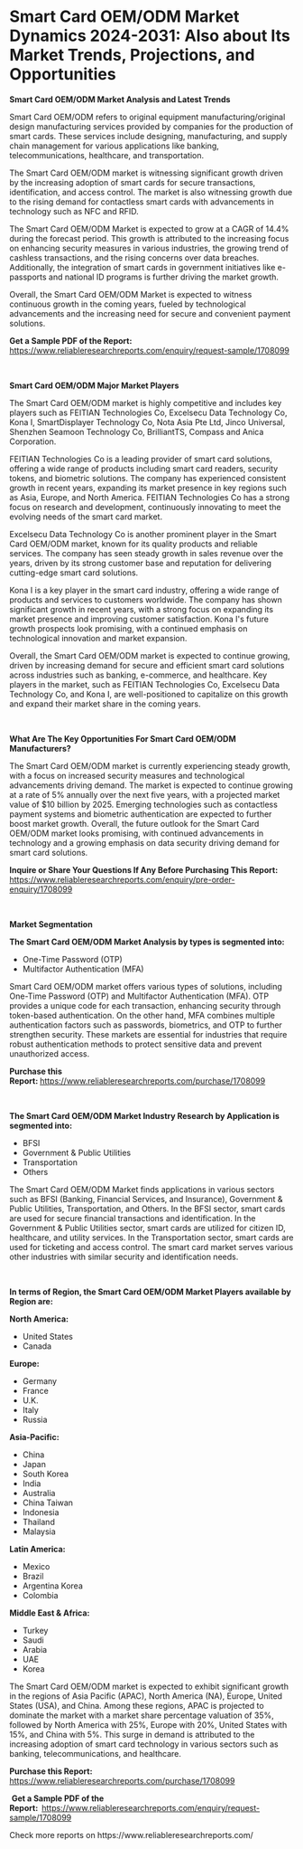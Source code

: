 <p><h1>Smart Card OEM/ODM Market Dynamics 2024-2031: Also about Its Market Trends, Projections, and Opportunities</h1></p><p><strong>Smart Card OEM/ODM Market Analysis and Latest Trends</strong></p>
<p><p>Smart Card OEM/ODM refers to original equipment manufacturing/original design manufacturing services provided by companies for the production of smart cards. These services include designing, manufacturing, and supply chain management for various applications like banking, telecommunications, healthcare, and transportation.</p><p>The Smart Card OEM/ODM market is witnessing significant growth driven by the increasing adoption of smart cards for secure transactions, identification, and access control. The market is also witnessing growth due to the rising demand for contactless smart cards with advancements in technology such as NFC and RFID.</p><p>The Smart Card OEM/ODM Market is expected to grow at a CAGR of 14.4% during the forecast period. This growth is attributed to the increasing focus on enhancing security measures in various industries, the growing trend of cashless transactions, and the rising concerns over data breaches. Additionally, the integration of smart cards in government initiatives like e-passports and national ID programs is further driving the market growth.</p><p>Overall, the Smart Card OEM/ODM Market is expected to witness continuous growth in the coming years, fueled by technological advancements and the increasing need for secure and convenient payment solutions.</p></p>
<p><strong>Get a Sample PDF of the Report:&nbsp;</strong> <a href="https://www.reliableresearchreports.com/enquiry/request-sample/1708099">https://www.reliableresearchreports.com/enquiry/request-sample/1708099</a></p>
<p>&nbsp;</p>
<p><strong>Smart Card OEM/ODM Major Market Players</strong></p>
<p><p>The Smart Card OEM/ODM market is highly competitive and includes key players such as FEITIAN Technologies Co, Excelsecu Data Technology Co, Kona I, SmartDisplayer Technology Co, Nota Asia Pte Ltd, Jinco Universal, Shenzhen Seamoon Technology Co, BrilliantTS, Compass and Anica Corporation.</p><p>FEITIAN Technologies Co is a leading provider of smart card solutions, offering a wide range of products including smart card readers, security tokens, and biometric solutions. The company has experienced consistent growth in recent years, expanding its market presence in key regions such as Asia, Europe, and North America. FEITIAN Technologies Co has a strong focus on research and development, continuously innovating to meet the evolving needs of the smart card market.</p><p>Excelsecu Data Technology Co is another prominent player in the Smart Card OEM/ODM market, known for its quality products and reliable services. The company has seen steady growth in sales revenue over the years, driven by its strong customer base and reputation for delivering cutting-edge smart card solutions.</p><p>Kona I is a key player in the smart card industry, offering a wide range of products and services to customers worldwide. The company has shown significant growth in recent years, with a strong focus on expanding its market presence and improving customer satisfaction. Kona I's future growth prospects look promising, with a continued emphasis on technological innovation and market expansion.</p><p>Overall, the Smart Card OEM/ODM market is expected to continue growing, driven by increasing demand for secure and efficient smart card solutions across industries such as banking, e-commerce, and healthcare. Key players in the market, such as FEITIAN Technologies Co, Excelsecu Data Technology Co, and Kona I, are well-positioned to capitalize on this growth and expand their market share in the coming years.</p></p>
<p>&nbsp;</p>
<p><strong>What Are The Key Opportunities For Smart Card OEM/ODM Manufacturers?</strong></p>
<p><p>The Smart Card OEM/ODM market is currently experiencing steady growth, with a focus on increased security measures and technological advancements driving demand. The market is expected to continue growing at a rate of 5% annually over the next five years, with a projected market value of $10 billion by 2025. Emerging technologies such as contactless payment systems and biometric authentication are expected to further boost market growth. Overall, the future outlook for the Smart Card OEM/ODM market looks promising, with continued advancements in technology and a growing emphasis on data security driving demand for smart card solutions.</p></p>
<p><strong>Inquire or Share Your Questions If Any Before Purchasing This Report:</strong> <a href="https://www.reliableresearchreports.com/enquiry/pre-order-enquiry/1708099">https://www.reliableresearchreports.com/enquiry/pre-order-enquiry/1708099</a></p>
<p>&nbsp;</p>
<p><strong>Market Segmentation</strong></p>
<p><strong>The Smart Card OEM/ODM Market Analysis by types is segmented into:</strong></p>
<p><ul><li>One-Time Password (OTP)</li><li>Multifactor Authentication (MFA)</li></ul></p>
<p><p>Smart Card OEM/ODM market offers various types of solutions, including One-Time Password (OTP) and Multifactor Authentication (MFA). OTP provides a unique code for each transaction, enhancing security through token-based authentication. On the other hand, MFA combines multiple authentication factors such as passwords, biometrics, and OTP to further strengthen security. These markets are essential for industries that require robust authentication methods to protect sensitive data and prevent unauthorized access.</p></p>
<p><strong>Purchase this Report:&nbsp;</strong><a href="https://www.reliableresearchreports.com/purchase/1708099">https://www.reliableresearchreports.com/purchase/1708099</a></p>
<p>&nbsp;</p>
<p><strong>The Smart Card OEM/ODM Market Industry Research by Application is segmented into:</strong></p>
<p><ul><li>BFSI</li><li>Government & Public Utilities</li><li>Transportation</li><li>Others</li></ul></p>
<p><p>The Smart Card OEM/ODM Market finds applications in various sectors such as BFSI (Banking, Financial Services, and Insurance), Government & Public Utilities, Transportation, and Others. In the BFSI sector, smart cards are used for secure financial transactions and identification. In the Government & Public Utilities sector, smart cards are utilized for citizen ID, healthcare, and utility services. In the Transportation sector, smart cards are used for ticketing and access control. The smart card market serves various other industries with similar security and identification needs.</p></p>
<p>&nbsp;</p>
<p><strong>In terms of Region, the Smart Card OEM/ODM Market Players available by Region are:</strong></p>
<p>
    <p> <strong> North America: </strong>
        <ul>
            <li>United States</li>
            <li>Canada</li>
        </ul>
        </p> 
    <p> <strong> Europe: </strong>
        <ul>
            <li>Germany</li>
            <li>France</li>
            <li>U.K.</li>
            <li>Italy</li>
            <li>Russia</li>
        </ul>
        </p> 
    <p> <strong> Asia-Pacific: </strong>
        <ul>
            <li>China</li>
            <li>Japan</li>
            <li>South Korea</li>
            <li>India</li>
            <li>Australia</li>
            <li>China Taiwan</li>
            <li>Indonesia</li>
            <li>Thailand</li>
            <li>Malaysia</li>
        </ul>
        </p> 
    <p> <strong> Latin America: </strong>
        <ul>
            <li>Mexico</li>
            <li>Brazil</li>
            <li>Argentina Korea</li>
            <li>Colombia</li>
        </ul>
        </p> 
    <p> <strong> Middle East & Africa: </strong>
        <ul>
            <li>Turkey</li>
            <li>Saudi</li>
            <li>Arabia</li>
            <li>UAE</li>
            <li>Korea</li>
        </ul>
    </p>
    </p>
<p><p>The Smart Card OEM/ODM market is expected to exhibit significant growth in the regions of Asia Pacific (APAC), North America (NA), Europe, United States (USA), and China. Among these regions, APAC is projected to dominate the market with a market share percentage valuation of 35%, followed by North America with 25%, Europe with 20%, United States with 15%, and China with 5%. This surge in demand is attributed to the increasing adoption of smart card technology in various sectors such as banking, telecommunications, and healthcare.</p></p>
<p><strong>Purchase this Report: </strong><a href="https://www.reliableresearchreports.com/purchase/1708099">https://www.reliableresearchreports.com/purchase/1708099</a></p>
<p>&nbsp;<strong>Get a Sample PDF of the Report:&nbsp;&nbsp;</strong><a href="https://www.reliableresearchreports.com/enquiry/request-sample/1708099">https://www.reliableresearchreports.com/enquiry/request-sample/1708099</a></p>
<p><strong></strong></p>
<p>Check more reports on https://www.reliableresearchreports.com/</p>